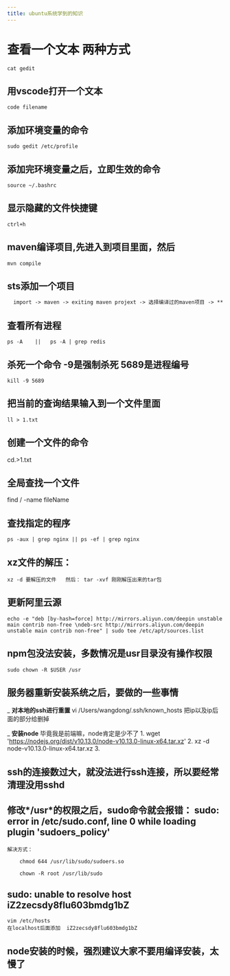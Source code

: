 ```yaml
---
title: ubuntu系统学到的知识
---
```


# 查看一个文本 两种方式

    cat gedit

## 用vscode打开一个文本

    code filename

## 添加环境变量的命令

    sudo gedit /etc/profile

## 添加完环境变量之后，立即生效的命令

    source ~/.bashrc

## 显示隐藏的文件快捷键

    ctrl+h

## maven编译项目,先进入到项目里面，然后

    mvn compile

## sts添加一个项目

```txt
  import -> maven -> exiting maven projext -> 选择编译过的maven项目 -> **变成ss
```

## 查看所有进程

    ps -A    ||   ps -A | grep redis

## 杀死一个命令 -9是强制杀死  5689是进程编号

    kill -9 5689

## 把当前的查询结果输入到一个文件里面

    ll > 1.txt

## 创建一个文件的命令

  cd.>1.txt

## 全局查找一个文件

  find / -name fileName

## 查找指定的程序

    ps -aux | grep nginx || ps -ef | grep nginx

## xz文件的解压：

    xz -d 要解压的文件   然后： tar -xvf 刚刚解压出来的tar包

## 更新阿里云源

```code
echo -e "deb [by-hash=force] http://mirrors.aliyun.com/deepin unstable main contrib non-free \ndeb-src http://mirrors.aliyun.com/deepin unstable main contrib non-free" | sudo tee /etc/apt/sources.list
```

## npm包没法安装，多数情况是usr目录没有操作权限

```code
sudo chown -R $USER /usr
```

## 服务器重新安装系统之后，要做的一些事情

_ **对本地的ssh进行重置** vi /Users/wangdong/.ssh/known_hosts  把ip以及ip后面的部分给删掉

_ **安装node** 毕竟我是前端嘛，node肯定是少不了 
    1. wget 'https://nodejs.org/dist/v10.13.0/node-v10.13.0-linux-x64.tar.xz'
    2. xz -d  node-v10.13.0-linux-x64.tar.xz 
    3.

## ssh的连接数过大，就没法进行ssh连接，所以要经常清理没用sshd


## 修改*/usr*的权限之后，sudo命令就会报错： **sudo: error in /etc/sudo.conf, line 0 while loading plugin 'sudoers_policy'**
```code
解决方式： 

    chmod 644 /usr/lib/sudo/sudoers.so

    chown -R root /usr/lib/sudo
```

## sudo: unable to resolve host iZ2zecsdy8flu603bmdg1bZ
```code
vim /etc/hosts
在localhost后面添加  iZ2zecsdy8flu603bmdg1bZ
```


## node安装的时候，**强烈**建议大家不要用编译安装，太慢了   
